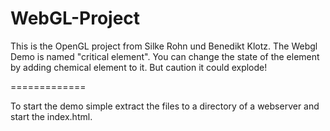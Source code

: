 WebGL-Project
=============

This is the OpenGL project from Silke Rohn und Benedikt Klotz.
The Webgl Demo is named "critical element". You can change 
the state of the element by adding chemical element to it. 
But caution it could explode! 

=============

To start the demo simple extract the files to a directory of a 
webserver and start the index.html.

